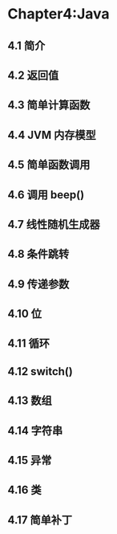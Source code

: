# Chapter4:Java
## 4.1 简介


## 4.2 返回值

## 4.3 简单计算函数

## 4.4 JVM 内存模型

## 4.5 简单函数调用

## 4.6 调用 beep()

## 4.7 线性随机生成器

## 4.8 条件跳转

## 4.9 传递参数

## 4.10 位

## 4.11 循环

## 4.12 switch()

## 4.13 数组

## 4.14 字符串

## 4.15 异常

## 4.16 类

## 4.17 简单补丁